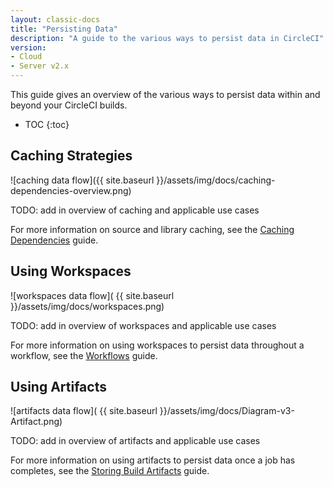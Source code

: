 ```yaml
---
layout: classic-docs
title: "Persisting Data"
description: "A guide to the various ways to persist data in CircleCI"
version:
- Cloud
- Server v2.x
---
```


This guide gives an overview of the various ways to persist data within and beyond your CircleCI builds.

* TOC
{:toc}

## Caching Strategies

![caching data flow]({{ site.baseurl }}/assets/img/docs/caching-dependencies-overview.png)

TODO: add in overview of caching and applicable use cases

For more information on source and library caching, see the [Caching Dependencies]({{site.baseurl}}/2.0/caching/) guide.

## Using Workspaces

![workspaces data flow]( {{ site.baseurl }}/assets/img/docs/workspaces.png)

TODO: add in overview of workspaces and applicable use cases

For more information on using workspaces to persist data throughout a workflow, see the [Workflows]({{site.baseurl}}/2.0/workflows/using-workspaces-to-share-data-among-jobs) guide.

## Using Artifacts

![artifacts data flow]( {{ site.baseurl }}/assets/img/docs/Diagram-v3-Artifact.png)

TODO: add in overview of artifacts and applicable use cases

For more information on using artifacts to persist data once a job has completes, see the [Storing Build Artifacts]({{site.baseurl}}/2.0/artifacts/) guide.